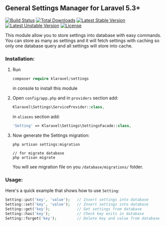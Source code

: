 ## General Settings Manager for Laravel 5.3+
[![Build Status](https://travis-ci.org/klaravel/settings.svg)](https://travis-ci.org/klaravel/settings)
[![Total Downloads](https://poser.pugx.org/klaravel/settings/d/total.svg)](https://packagist.org/packages/klaravel/settings)
[![Latest Stable Version](https://poser.pugx.org/klaravel/settings/v/stable.svg)](https://packagist.org/packages/klaravel/settings)
[![Latest Unstable Version](https://poser.pugx.org/klaravel/settings/v/unstable.svg)](https://packagist.org/packages/klaravel/settings)
[![License](https://poser.pugx.org/klaravel/settings/license.svg)](https://packagist.org/packages/klaravel/settings)

This module allow you to store settings into database with easy commands. You can store as many as settings and it will fetch settings with caching so only one database query and all settings will store into cache.

### Installation:

1. Run
   ```php
   composer require klaravel/settings
   ```     
   in console to install this module

2. Open `config/app.php` and in `providers` section add:
 
    ```php
    Klaravel\Settings\ServiceProvider::class,
    ```

    in `aliases` section add:

    ```php
    'Setting' => Klaravel\Settings\SettingsFacade::class,
    ```
3. Now generate the Settings migration:

    ```
    php artisan settings:migration

    // for migrate database
    php artisan migrate
    ```
    You will see migration file on you `/database/migrations/` folder.

### Usage:
Here's a quick example that shows how to use `Setting`:

```php
Setting::put('key', 'value');   // Insert settings into database
Setting::set('key', 'value');   // Insert settings into database
Setting::get('key');            // Get settings from database
Setting::has('key');            // Check key exits in database
Setting::forget('key');         // Delete key and value from database
```
